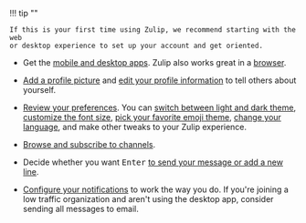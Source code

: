 !!! tip ""

    If this is your first time using Zulip, we recommend starting with the web
    or desktop experience to set up your account and get oriented.

- Get the [mobile and desktop apps](/apps/). Zulip also works great in a
  [browser](/help/supported-browsers).

- [Add a profile picture](/help/change-your-profile-picture) and
  [edit your profile information](/help/edit-your-profile) to tell others
  about yourself.

- [Review your preferences](/help/review-your-settings#review-your-preferences).
  You can [switch between light and dark theme](/help/dark-theme), [customize
  the font size](/help/font-size), [pick your favorite emoji
  theme](/help/emoji-and-emoticons#change-your-emoji-set), [change your
  language](/help/change-your-language), and make other tweaks to your Zulip
  experience.

- [Browse and subscribe to channels](/help/introduction-to-channels#browse-and-subscribe-to-channels).

- Decide whether you want <kbd>Enter</kbd> [to send your message or add a
  new line](/help/configure-send-message-keys).

- [Configure your notifications](/help/review-your-settings#review-your-notification-settings)
  to work the way you do. If you're joining a low traffic organization and
  aren't using the desktop app, consider sending all messages to email.
